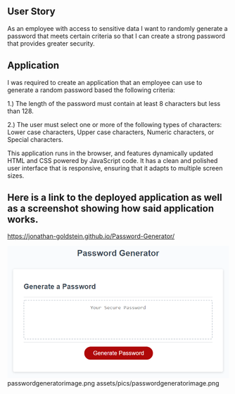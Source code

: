 ## User Story

As an employee with access to sensitive data
I want to randomly generate a password that meets certain criteria
so that I can create a strong password that provides greater security.

## Application

I was required to create an application that an employee can use to generate a random password based the following criteria:

1.) The length of the password must contain at least 8 characters but less than 128.

2.) The user must select one or more of the following types of characters: Lower case characters, Upper case characters, Numeric characters, or Special characters.

This application runs in the browser, and features dynamically updated HTML and CSS powered by JavaScript code. It has a clean and polished user interface that is responsive, ensuring that it adapts to multiple screen sizes.

## Here is a link to the deployed application as well as a screenshot showing how said application works.

https://jonathan-goldstein.github.io/Password-Generator/

![plot](./assets/pics/passwordgeneratorimage.png)
passwordgeneratorimage.png
assets/pics/passwordgeneratorimage.png
